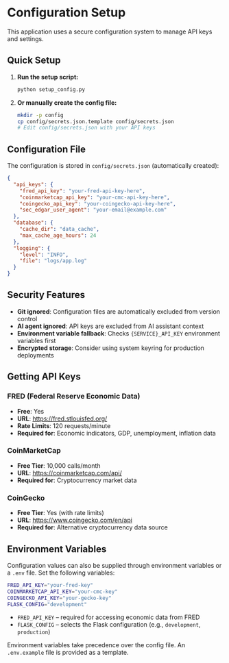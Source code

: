 # Configuration Setup

This application uses a secure configuration system to manage API keys and settings.

## Quick Setup

1. **Run the setup script:**
   ```bash
   python setup_config.py
   ```

2. **Or manually create the config file:**
   ```bash
   mkdir -p config
   cp config/secrets.json.template config/secrets.json
   # Edit config/secrets.json with your API keys
   ```

## Configuration File

The configuration is stored in `config/secrets.json` (automatically created):

```json
{
  "api_keys": {
    "fred_api_key": "your-fred-api-key-here",
    "coinmarketcap_api_key": "your-cmc-api-key-here",
    "coingecko_api_key": "your-coingecko-api-key-here",
    "sec_edgar_user_agent": "your-email@example.com"
  },
  "database": {
    "cache_dir": "data_cache",
    "max_cache_age_hours": 24
  },
  "logging": {
    "level": "INFO",
    "file": "logs/app.log"
  }
}
```

## Security Features

- **Git ignored**: Configuration files are automatically excluded from version control
- **AI agent ignored**: API keys are excluded from AI assistant context
- **Environment variable fallback**: Checks `{SERVICE}_API_KEY` environment variables first
- **Encrypted storage**: Consider using system keyring for production deployments

## Getting API Keys

### FRED (Federal Reserve Economic Data)
- **Free**: Yes
- **URL**: https://fred.stlouisfed.org/
- **Rate Limits**: 120 requests/minute
- **Required for**: Economic indicators, GDP, unemployment, inflation data

### CoinMarketCap
- **Free Tier**: 10,000 calls/month
- **URL**: https://coinmarketcap.com/api/
- **Required for**: Cryptocurrency market data

### CoinGecko
- **Free Tier**: Yes (with rate limits)
- **URL**: https://www.coingecko.com/en/api
- **Required for**: Alternative cryptocurrency data source

## Environment Variables

Configuration values can also be supplied through environment variables or a `.env` file. Set the following variables:

```bash
FRED_API_KEY="your-fred-key"
COINMARKETCAP_API_KEY="your-cmc-key"
COINGECKO_API_KEY="your-gecko-key"
FLASK_CONFIG="development"
```

- `FRED_API_KEY` – required for accessing economic data from FRED
- `FLASK_CONFIG` – selects the Flask configuration (e.g., `development`, `production`)

Environment variables take precedence over the config file. An `.env.example` file is provided as a template.
